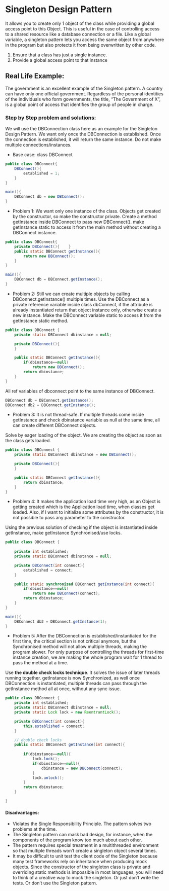 
# Singleton Design Pattern # 

It allows you to create only 1 object of the class while providing a global access point to this Object. This is useful in the case of controlling access to a shared resource like a database connection or a file. Like a global variable, a singleton pattern lets you access the same object from anywhere in the program but also protects it from being overwritten by other code.

1. Ensure that a class has just a single instance. 
2. Provide a global access point to that instance


## Real Life Example:
The government is an excellent example of the Singleton pattern. A country can have only one official government. Regardless of the personal identities of the individuals who form governments, the title, “The Government of X”, is a global point of access that identifies the group of people in charge.

### Step by Step problem and solutions:
We will use the DBConnection class here as an example for the Singleton Design Pattern. We want only once the DBConnection is established. Once the connection is established, it will return the same instance. Do not make multiple connections/instances.

- Base case: class DBConnect


```java
public class DBConnect{  
    DBConnect(){
        established = 1;
    }  
}
```

```java
main(){  
    DBConnect db = new DBConnect();  
}
```

- Problem 1: We want only one instance of the class. 
Objects get created by the constructor, so make the constructor private. Create a method getInstance inside DBConnect to pass new DBConnect(). make getInstance static to access it from the main method without creating a DBConnect instance. 

```java
public class DBConnect{  
    private DBConnect(){    }  
    public static DBConnect getInstance(){  
        return new DBConnect();  
    }  
}
```

```java
main(){  
    DBConnect db = DBConnect.getInstance();  
}
```

- Problem 2: Still we can create multiple objects by calling DBConnect.getInstance() multiple times.
Use the DBConnect as a private reference variable inside class dbConnect, if the attribute is already instantiated return that object instance only, otherwise create a new instance. Make the DBConnect variable static to access it from the getInstance static method.

```java
public class DBConnect {
    private static DBConnect dbinstance = null;

    private DBConnect(){
    }

    public static DBConnect getInstance(){
        if(dbinstance==null)
            return new DBConnect();
        return dbinstance;
    }
}
```

All ref variables of dbconnect point to the same instance of DBConnect.

```java
DBConnect db = DBConnect.getInstance();
DBConnect db2 = DBConnect.getInstance();
```

- Problem 3: It is not thread-safe. If multiple threads come inside getInstance and check dbinstance variable as null at the same time, all can create different DBConnect objects.

Solve by eager loading of the object. We are creating the object as soon as the class gets loaded.

```java
public class DBConnect {
    private static DBConnect dbinstance = new DBConnect();

    private DBConnect(){
    }

    public static DBConnect getInstance(){
        return dbinstance;
    }
}
```

- Problem 4: It makes the application load time very high, as an Object is getting created which is the Application load time, when classes get loaded. Also, if I want to initialize some attributes by the constructor, it is not possible to pass any parameter to the constructor. 

Using the previous solution of checking if the object is instantiated inside getInstance, make getInstance Synchronised/use locks.

```java
public class DBConnect {
    
    private int established;
    private static DBConnect dbinstance = null;

    private DBConnect(int connect){
        established = connect;
    }

    public static synchronized DBConnect getInstance(int connect){
        if(dbinstance==null)
            return new DBConnect(connect);
        return dbinstance;
    }
}
```

```java
main(){
    DBConnect db2 = DBConnect.getInstance(1);
}
```

- Problem 5: After the DBConnection is established/instantiated for the first time, the critical section is not critical anymore, but the Synchronised method will not allow multiple threads, making the program slower. For only purpose of controlling the threads for first-time instance creation, we are making the whole program wait for 1 thread to pass the method at a time.

Use **the double check locks technique**. It solves the issue of later threads running together. 
getInstance is now Synchronized, as well once DBConnection is instantiated, multiple threads can pass through the getInstance method all at once, without any sync issue.

```java
public class DBConnect {
    private int established;
    private static DBConnect dbinstance = null;
    private static Lock lock = new ReentrantLock();

    private DBConnect(int connect){
        this.established = connect;
    }

    // double check locks
    public static DBConnect getInstance(int connect){
        
        if(dbinstance==null){
            lock.lock();
            if(dbinstance==null){
                dbinstance = new DBConnect(connect);
            }
            lock.unlock();
        }
        return dbinstance;
    }

}
```


#### Disadvantages:
- Violates the Single Responsibility Principle. The pattern solves two problems at the time.
- The Singleton pattern can mask bad design, for instance, when the components of the program know too much about each other.
- The pattern requires special treatment in a multithreaded environment so that multiple threads won’t create a singleton object several times.
- It may be difficult to unit test the client code of the Singleton because many test frameworks rely on inheritance when producing mock objects. Since the constructor of the singleton class is private and overriding static methods is impossible in most languages, you will need to think of a creative way to mock the singleton. Or just don’t write the tests. Or don’t use the Singleton pattern.
